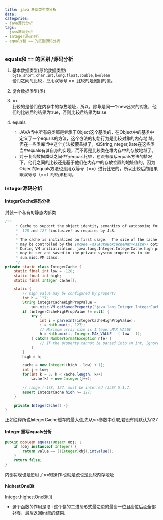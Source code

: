 ```yaml
---
title: java 基础类型类分析
date:
categories:
- java源码分析
tags:
- java源码分析
- Integer源码分析
- equals和 == 的区别源码分析
---
```


### equals和 == 的区别 /源码分析
1. 基本数据类型(原始数据类型)              `byte,short,char,int,long,float,double,boolean`  
他们之间的比较，应用双等号 == ,比较的是他们的值。

2. 复合数据类型(类)
 1. ==  
  比较的是他们在内存中的存放地址，所以，除非是同一个new出来的对象，他们的比较后的结果为true，否则比较后结果为false
 2. equals  
    - JAVA当中所有的类都是继承于Object这个基类的，在Object中的基类中定义了一个equals的方法，这个方法的初始行为是比较对象的内存地 址，但在一些类库当中这个方法被覆盖掉了，如String,Integer,Date在这些类当中equals有其自身的实现，而不再是比较类在堆内存中的存放地址了。
    - 对于复合数据类型之间进行equals比较，在没有覆写equals方法的情况下，他们之间的比较还是基于他们在内存中的存放位置的地址值的，因为Object的equals方法也是用双等号（==）进行比较的，所以比较后的结果跟双等号（==）的结果相同。

### Integer源码分析

#### IntegerCache源码分析

封装一个私有的静态内部类  
```java
/**
     * Cache to support the object identity semantics of autoboxing for values between
     * -128 and 127 (inclusive) as required by JLS.
     *
     * The cache is initialized on first usage.  The size of the cache
     * may be controlled by the {@code -XX:AutoBoxCacheMax=<size>} option.
     * During VM initialization, java.lang.Integer.IntegerCache.high property
     * may be set and saved in the private system properties in the
     * sun.misc.VM class.
     */
private static class IntegerCache {
    static final int low = -128;
    static final int high;
    static final Integer cache[];

    static {
        // high value may be configured by property
        int h = 127;
        String integerCacheHighPropValue =
            sun.misc.VM.getSavedProperty("java.lang.Integer.IntegerCache.high");
        if (integerCacheHighPropValue != null) {
            try {
                int i = parseInt(integerCacheHighPropValue);
                i = Math.max(i, 127);
                // Maximum array size is Integer.MAX_VALUE
                h = Math.min(i, Integer.MAX_VALUE - (-low) -1);
            } catch( NumberFormatException nfe) {
                // If the property cannot be parsed into an int, ignore it.
            }
        }
        high = h;

        cache = new Integer[(high - low) + 1];
        int j = low;
        for(int k = 0; k < cache.length; k++)
            cache[k] = new Integer(j++);

        // range [-128, 127] must be interned (JLS7 5.1.7)
        assert IntegerCache.high >= 127;
    }

    private IntegerCache() {}
}
```
正如注释所说IntegerCache缓存的最大值,先从vm参数中获取,若没有则默认为127

#### Integer 重写equals分析
```java
public boolean equals(Object obj) {
    if (obj instanceof Integer) {
        return value == ((Integer)obj).intValue();
    }
    return false;
}
```
内部实现也是使用了==的操作.也就是说也是比较内存地址

#### highestOneBit
Integer.highestOneBit(i)  
- 这个函数的作用是取 i 这个数的二进制形式最左边的最高一位且高位后面全部补零，最后返回int型的结果。
